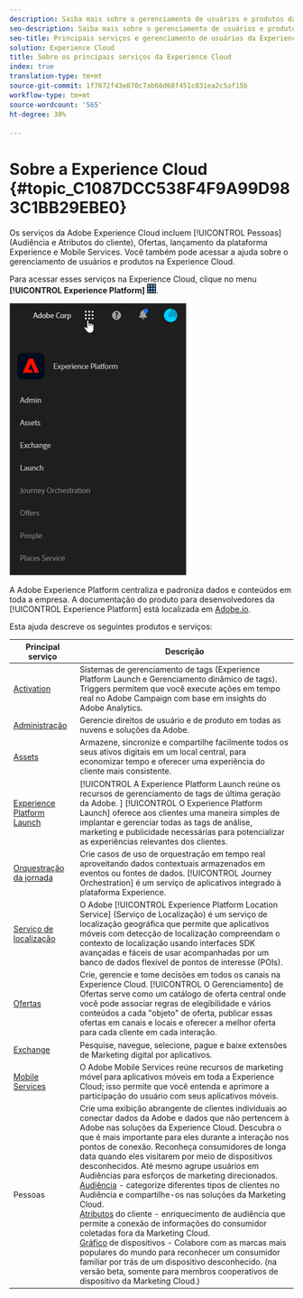 ```yaml
---
description: Saiba mais sobre o gerenciamento de usuários e produtos da Adobe Experience Cloud, Pessoas (Audiência e Atributos do cliente), Journey Orchestration, Oferta, Places, Experience Platform Launch e Mobile Services.
seo-description: Saiba mais sobre o gerenciamento de usuários e produtos da Adobe Experience Cloud, as Pessoas (Audiência e Atributos do cliente), as Ofertas, o lançamento da plataforma Experience e os Mobile Services.
seo-title: Principais serviços e gerenciamento de usuários da Experience Cloud
solution: Experience Cloud
title: Sobre os principais serviços da Experience Cloud
index: true
translation-type: tm+mt
source-git-commit: 1f7672f43e870c7ab66d68f451c031ea2c5af15b
workflow-type: tm+mt
source-wordcount: '565'
ht-degree: 30%

---
```



# Sobre a Experience Cloud {#topic_C1087DCC538F4F9A99D983C1BB29EBE0}

Os serviços da Adobe Experience Cloud incluem [!UICONTROL Pessoas] (Audiência e Atributos do cliente), Ofertas, lançamento da plataforma Experience e Mobile Services. Você também pode acessar a ajuda sobre o gerenciamento de usuários e produtos na Experience Cloud.

Para acessar esses serviços na Experience Cloud, clique no menu **[!UICONTROL Experience Platform]** ![](assets/menu-icon.png).

![](assets/platform-core-services.png)

A Adobe Experience Platform centraliza e padroniza dados e conteúdos em toda a empresa. A documentação do produto para desenvolvedores da [!UICONTROL Experience Platform] está localizada em [Adobe.io](https://www.adobe.io/apis/experienceplatform/home/services.html).

Esta ajuda descreve os seguintes produtos e serviços:

| Principal serviço | Descrição |
|--- |--- |
| [Activation](activation/activation.md) | Sistemas de gerenciamento de tags (Experience Platform Launch e Gerenciamento dinâmico de tags).<br>Triggers permitem que você execute ações em tempo real no Adobe Campaign com base em insights do Adobe Analytics. |
| [Administração](admin-getting-started/admin-getting-started.md) | Gerencie direitos de usuário e de produto em todas as nuvens e soluções da Adobe. |
| [Assets](experience-cloud-assets/experience-cloud-assets.md) | Armazene, sincronize e compartilhe facilmente todos os seus ativos digitais em um local central, para economizar tempo e oferecer uma experiência do cliente mais consistente. |
| [Experience Platform Launch](https://docs.adobe.com/content/help/pt-BR/launch/using/overview.html) | [!UICONTROL A Experience Platform Launch reúne os recursos de gerenciamento de tags de última geração da Adobe. ] [!UICONTROL O Experience Platform Launch] oferece aos clientes uma maneira simples de implantar e gerenciar todas as tags de análise, marketing e publicidade necessárias para potencializar as experiências relevantes dos clientes. |
| [Orquestração da jornada](https://docs.adobe.com/content/help/pt-BR/journeys/using/journey-orchestration-home.html) | Crie casos de uso de orquestração em tempo real aproveitando dados contextuais armazenados em eventos ou fontes de dados. [!UICONTROL Journey Orchestration] é um serviço de aplicativos integrado à plataforma Experience. |
| [Serviço de localização](https://docs.adobe.com/content/help/pt-BR/places/using/home.html) | O Adobe [!UICONTROL Experience Platform Location Service] (Serviço de Localização) é um serviço de localização geográfica que permite que aplicativos móveis com detecção de localização compreendam o contexto de localização usando interfaces SDK avançadas e fáceis de usar acompanhadas por um banco de dados flexível de pontos de interesse (POIs). |
| [Ofertas](offer-management/getting-started.md) | Crie, gerencie e tome decisões em todos os canais na Experience Cloud. [!UICONTROL O Gerenciamento] de Ofertas serve como um catálogo de oferta central onde você pode associar regras de elegibilidade e vários conteúdos a cada &quot;objeto&quot; de oferta, publicar essas ofertas em canais e locais e oferecer a melhor oferta para cada cliente em cada interação. |
| [Exchange](exchange.md) | Pesquise, navegue, selecione, pague e baixe extensões de Marketing digital por aplicativos. |
| [Mobile Services](https://docs.adobe.com/content/help/br/mobile-services/using/home.html) | O Adobe Mobile Services reúne recursos de marketing móvel para aplicativos móveis em toda a Experience Cloud; isso permite que você entenda e aprimore a participação do usuário com seus aplicativos móveis. |
| Pessoas | Crie uma exibição abrangente de clientes individuais ao conectar dados da Adobe e dados que não pertencem à Adobe nas soluções da Experience Cloud. Descubra o que é mais importante para eles durante a interação nos pontos de conexão. Reconheça consumidores de longa data quando eles visitarem por meio de dispositivos desconhecidos. Até mesmo agrupe usuários em Audiências para esforços de marketing direcionados.<br>[Audiência](audience-library/audience-library.md) - categorize diferentes tipos de clientes no Audiência e compartilhe-os nas soluções da Marketing Cloud.<br>[Atributos](attributes/attributes.md) do cliente - enriquecimento de audiência que permite a conexão de informações do consumidor coletadas fora da Marketing Cloud.<br>[Gráfico](https://landing.adobe.com/en/na/events/summit/275658-summit-co-op.html) de dispositivos - Colabore com as marcas mais populares do mundo para reconhecer um consumidor familiar por trás de um dispositivo desconhecido. (na versão beta, somente para membros cooperativos de dispositivo da Marketing Cloud.) |
